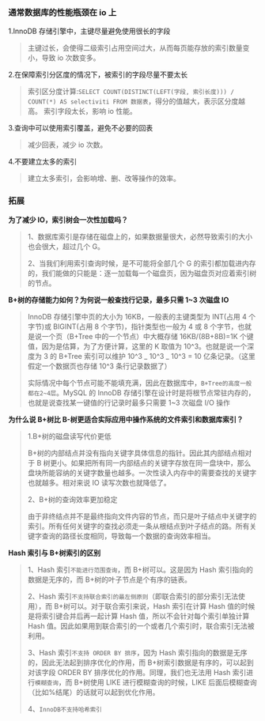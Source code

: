 ### 通常数据库的性能瓶颈在 io 上

1.InnoDB 存储引擎中，主键尽量避免使用很长的字段

> 主键过长，会使得二级索引占用空间过大，从而每页能存放的索引数量变小，导致 io 次数变多。

2.在保障索引分区度的情况下，被索引的字段尽量不要太长

> 索引区分度计算:`SELECT COUNT(DISTINCT(LEFT(字段, 索引长度))) / COUNT(*) AS selectiviti FROM 数据表`，得分的值越大，表示区分度越高。
> 索引字段太长，影响 io 性能。

3.查询中可以使用索引覆盖，避免不必要的回表

> 减少回表，减少 io 次数。

4.不要建立太多的索引

> 建立太多索引，会影响增、删、改等操作的效率。

### 拓展

**为了减少 IO，索引树会一次性加载吗？**

> 1、数据库索引是存储在磁盘上的，如果数据量很大，必然导致索引的大小也会很大，超过几个 G。
>
> 2、当我们利用索引查询时候，是不可能将全部几个 G 的索引都加载进内存的，我们能做的只能是：逐一加载每一个磁盘页，因为磁盘页对应着索引树的节点。

**B+树的存储能力如何？为何说一般查找行记录，最多只需 1~3 次磁盘 IO**

> InnoDB 存储引擎中页的大小为 16KB，一般表的主键类型为 INT(占用 4 个字节)或 BIGINT(占用 8 个字节)，指针类型也一般为 4 或 8 个字节，也就是说一个页（B+Tree 中的一个节点）中大概存储 16KB/(8B+8B)=1K 个键值，因为是估算，为了方便计算，这里的 K 取值为 10^3。也就是说一个深度为 3 的 B+Tree 索引可以维护 10^3 _ 10^3 _ 10^3 = 10 亿条记录。（这里假定一个数据页也存储 10^3 条行记录数据了）
>
> 实际情况中每个节点可能不能填充满，因此在数据库中，`B+Tree的高度一般都在2~4层`。MySQL 的 InnoDB 存储引擎在设计时是将根节点常驻内存的，也就是说查找某一键值的行记录时最多只需要 1~3 次磁盘 I/O 操作

**为什么说 B+树比 B-树更适合实际应用中操作系统的文件索引和数据库索引？**

> 1.B+树的磁盘读写代价更低
>
> B+树的内部结点并没有指向关键字具体信息的指针。因此其内部结点相对于 B 树更小。如果把所有同一内部结点的关键字存放在同一盘块中，那么盘块所能容纳的关键字数量也越多。一次性读入内存中的需要查找的关键字也就越多。相对来说 IO 读写次数也就降低了。
>
> 2、B+树的查询效率更加稳定
>
> 由于非终结点并不是最终指向文件内容的节点，而只是叶子结点中关键字的索引。所有任何关键字的查找必须走一条从根结点到叶子结点的路。所有关键字查询的路径长度相同，导致每一个数据的查询效率相当。

**Hash 索引与 B+树索引的区别**

> 1、Hash 索引`不能进行范围查询`，而 B+树可以。这是因为 Hash 索引指向的数据是无序的，而 B+树的叶子节点是个有序的链表。
>
> 2、Hash 索引`不支持联合索引的最左侧原则`（即联合索引的部分索引无法使用），而 B+树可以。对于联合索引来说，Hash 索引在计算 Hash 值的时候是将索引键合并后再一起计算 Hash 值，所以不会针对每个索引单独计算 Hash 值。因此如果用到联合索引的一个或者几个索引时，联合索引无法被利用。
>
> 3、Hash 索引`不支持 ORDER BY 排序`，因为 Hash 索引指向的数据是无序的，因此无法起到排序优化的作用，而 B+树索引数据是有序的，可以起到对该字段 ORDER BY 排序优化的作用。同理，我们也无法用 Hash 索引进行`模糊查询`，而 B+树使用 LIKE 进行模糊查询的时候，LIKE 后面后模糊查询（比如%结尾）的话就可以起到优化作用。
>
> 4、`InnoDB不支持哈希索引`
